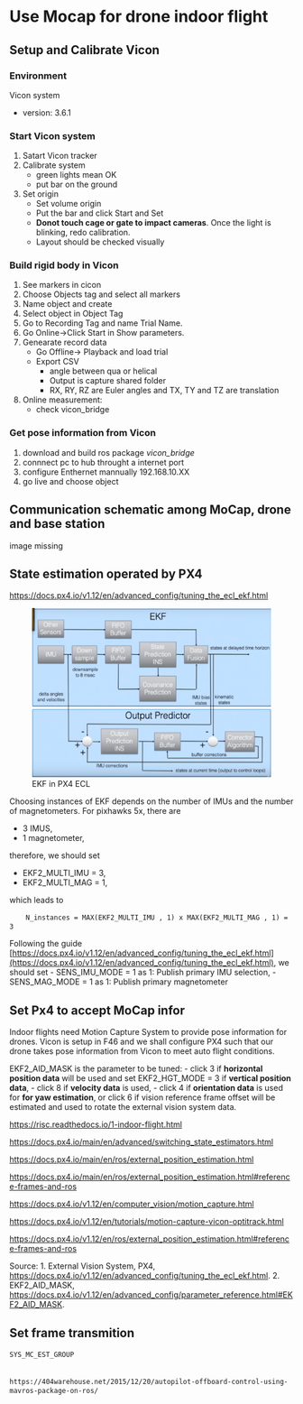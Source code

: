 # Use Mocap for drone indoor flight
## Setup and Calibrate Vicon
### Environment
Vicon system
- version: 3.6.1

### Start Vicon system
1. Satart Vicon tracker
2. Calibrate system
    - green lights mean OK
    - put bar on the ground
3. Set origin
    - Set volume origin
    - Put the bar and click Start and Set
    - **Donot touch cage or gate to impact cameras**. Once the light is blinking, redo calibration.
    - Layout should be checked visually
### Build rigid body in Vicon
1. See markers in cicon
2. Choose Objects tag and select all markers
3. Name object and create
4. Select object in Object Tag
5. Go to Recording Tag and name Trial Name.
6. Go Online->Click Start in Show parameters.
7. Genearate record data
    - Go Offline-> Playback and load trial
    - Export CSV
        - angle between qua or helical
        - Output is capture shared folder
        - RX, RY, RZ are Euler angles and TX, TY and TZ are translation
8. Online measurement:
    - check vicon_bridge        
### Get pose information from Vicon    
1. download and build ros package *vicon_bridge*
2. connnect pc to hub throught a internet port
3. configure Enthernet mannually 192.168.10.XX
4. go live and choose object


## Communication schematic among MoCap, drone and base station
image missing

## State estimation operated by PX4
https://docs.px4.io/v1.12/en/advanced_config/tuning_the_ecl_ekf.html
<figure>
    <img src="6_Mocap/ECL_overview.png"
         height="300"
    >
    <figcaption>EKF in PX4 ECL</figcaption>
</figure>

Choosing instances of EKF depends on the number of IMUs and the number of magnetometers. For pixhawks 5x, there are
 - 3 IMUS,
 - 1 magnetometer,

therefore, we should set 
 
 - EKF2_MULTI_IMU = 3,
 - EKF2_MULTI_MAG = 1,

which leads to 
```
    N_instances = MAX(EKF2_MULTI_IMU , 1) x MAX(EKF2_MULTI_MAG , 1) = 3
```
Following the guide [https://docs.px4.io/v1.12/en/advanced_config/tuning_the_ecl_ekf.html](https://docs.px4.io/v1.12/en/advanced_config/tuning_the_ecl_ekf.html), we should set
    - SENS_IMU_MODE = 1 as 1: Publish primary IMU selection,
    - SENS_MAG_MODE = 1 as 1: Publish primary magnetometer

## Set Px4 to accept MoCap infor
Indoor flights need Motion Capture System to provide pose information for drones. Vicon is setup in F46 and we shall configure PX4 such that our drone takes pose information from Vicon to meet auto flight conditions.

EKF2_AID_MASK is the parameter to be tuned:
    - click 3 if **horizontal position data** will be used and set EKF2_HGT_MODE = 3 if **vertical position data**,
    - click 8 if **velocity data** is used,
    - click 4 if **orientation data** is used for **for yaw estimation**, or click 6 if vision reference frame offset will be estimated and used to rotate the external vision system data. 

https://risc.readthedocs.io/1-indoor-flight.html


https://docs.px4.io/main/en/advanced/switching_state_estimators.html

https://docs.px4.io/main/en/ros/external_position_estimation.html

https://docs.px4.io/main/en/ros/external_position_estimation.html#reference-frames-and-ros

https://docs.px4.io/v1.12/en/computer_vision/motion_capture.html

https://docs.px4.io/v1.12/en/tutorials/motion-capture-vicon-optitrack.html

https://docs.px4.io/v1.12/en/ros/external_position_estimation.html#reference-frames-and-ros


Source:
    1.  External Vision System, PX4, https://docs.px4.io/v1.12/en/advanced_config/tuning_the_ecl_ekf.html.
    2.  EKF2_AID_MASK, https://docs.px4.io/v1.12/en/advanced_config/parameter_reference.html#EKF2_AID_MASK.

## Set frame transmition
    


    SYS_MC_EST_GROUP


    https://404warehouse.net/2015/12/20/autopilot-offboard-control-using-mavros-package-on-ros/